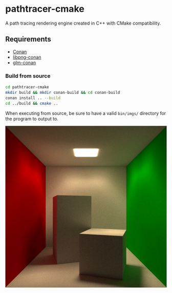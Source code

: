 # pathtracer-cmake

A path tracing rendering engine created in C++ with CMake compatibility.

## Requirements
 - [Conan](https://conan.io/)
 - [libpng-conan](https://conan.io/center/libpng)
 - [glm-conan](https://conan.io/center/glm)
 
 ### Build from source
 ```bash
cd pathtracer-cmake
mkdir build && mkdir conan-build && cd conan-build
conan install .. --build
cd ../build && cmake ..
 ```
When executing from source, be sure to have a valid `bin/imgs/` directory for the program to output to.

![Example 1](https://github.com/Xeladarocks/pathtracer-cmake/blob/master/imgs/Trophy2.png?raw=true)

